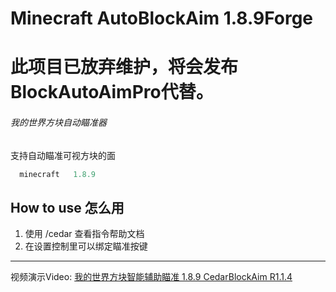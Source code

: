 # Minecraft AutoBlockAim 1.8.9Forge
# 此项目已放弃维护，将会发布BlockAutoAimPro代替。
###### 我的世界方块自动瞄准器
支持自动瞄准可视方块的面
```js
  minecraft   1.8.9
```
## How to use 怎么用
1. 使用 /cedar 查看指令帮助文档
1. 在设置控制里可以绑定瞄准按键

------------

视频演示Video:
[我的世界方块智能辅助瞄准 1.8.9 CedarBlockAim R1.1.4](https://www.bilibili.com/video/BV1sTp4eYEDg)
